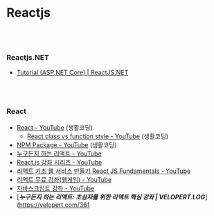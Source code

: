 Reactjs
==========


 <br/><br/>

### Reactjs.NET
- [Tutorial (ASP.NET Core) | ReactJS.NET](https://reactjs.net/tutorials/aspnetcore.html)


 <br/><br/>


### React
- [React - YouTube](https://www.youtube.com/playlist?list=PLuHgQVnccGMCRv6f8H9K5Xwsdyg4sFSdi) (생활코딩)
    - [React class vs function style - YouTube](https://www.youtube.com/playlist?list=PLuHgQVnccGMCEfBwnNGsJCQDiqSWI-edj) (생활코딩)
- [NPM Package - YouTube](https://www.youtube.com/playlist?list=PLuHgQVnccGMB4krR04ug5nEXJ3sAEOWDL) (생활코딩)
- [누구든지 하는 리액트 - YouTube](https://www.youtube.com/playlist?list=PL9FpF_z-xR_E4rxYMMZx5cOpwaiwCzWUH)
- [React.js 강좌 시리즈 - YouTube](https://www.youtube.com/playlist?list=PL9FpF_z-xR_GMujql3S_XGV2SpdfDBkeC)
- [리액트 기초 웹 서비스 만들기 React JS Fundamentals - YouTube](https://www.youtube.com/playlist?list=PL7jH19IHhOLOFTVD4R8FeZWkwpVi8-9Fv)
- [리액트 무료 강좌(웹게임) - YouTube](https://www.youtube.com/playlist?list=PLcqDmjxt30RtqbStQqk-eYMK8N-1SYIFn)
- [자바스크립트 강좌 - YouTube](https://www.youtube.com/playlist?list=PLcqDmjxt30Rtbxbh4eJREOVekql_kWVmu)
- [___누구든지 하는 리액트: 초심자를 위한 리액트 핵심 강좌 | VELOPERT.LOG___](https://velopert.com/361